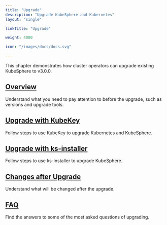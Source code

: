 ```yaml
---
title: "Upgrade"
description: "Upgrade KubeSphere and Kubernetes"
layout: "single"

linkTitle: "Upgrade"

weight: 4000

icon: "/images/docs/docs.svg"

---
```


This chapter demonstrates how cluster operators can upgrade existing KubeSphere to v3.0.0.

## [Overview](../upgrade/upgrade-overview/)

Understand what you need to pay attention to before the upgrade, such as versions and upgrade tools.

## [Upgrade with KubeKey](../upgrade/upgrade-with-kubekey/)

Follow steps to use KubeKey to upgrade Kubernetes and KubeSphere.

## [Upgrade with ks-installer](../upgrade/upgrade-with-ks-installer/)

Follow steps to use ks-installer to upgrade KubeSphere.

## [Changes after Upgrade](../upgrade/what-changed/)

Understand what will be changed after the upgrade.

## [FAQ](../upgrade/upgrade-faq/)

Find the answers to some of the most asked questions of upgrading.